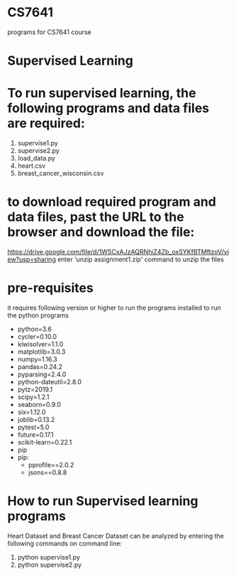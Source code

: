 # CS7641
programs for CS7641 course
# Supervised Learning 

# To run supervised learning, the following programs and data files are required:
   1) supervise1.py
   2) supervise2.py
   3) load_data.py
   4) heart.csv
   5) breast_cancer_wisconsin.csv

# to download required program and data files, past the URL to the browser and download the file:
https://drive.google.com/file/d/1WSCxAJzAQRNhiZ4Zb_oxSYKfBTMftzoV/view?usp=sharing
enter 'unzip assignment1.zip' command  to unzip the files 

# pre-requisites
it requires following version or higher to run the programs installed to run the python programs
- python=3.6
- cycler=0.10.0
- kiwisolver=1.1.0
- matplotlib=3.0.3
- numpy=1.16.3
- pandas=0.24.2
- pyparsing=2.4.0
- python-dateutil=2.8.0
- pytz=2019.1
- scipy=1.2.1
- seaborn=0.9.0
- six=1.12.0
- joblib=0.13.2
- pytest=5.0
- future=0.17.1
- scikit-learn=0.22.1
- pip
- pip:
  - pprofile==2.0.2
  - jsons==0.8.8
   
# How to run Supervised learning programs
Heart Dataset and Breast Cancer Dataset can be analyzed by entering the following commands on command line:  
1) python supervise1.py  
2) python supervise2.py 
